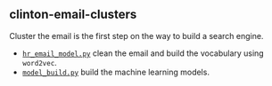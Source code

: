## clinton-email-clusters
Cluster the email is the first step on the way to build a search engine.
+ [`hr_email_model.py`]() clean the email and build the vocabulary using `word2vec`.
+ [`model_build.py`]() build the machine learning models.
